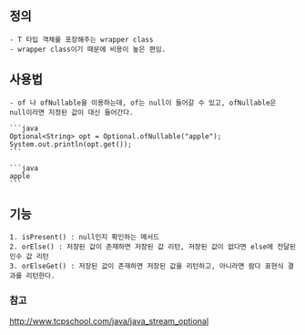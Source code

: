 ## 정의
    - T 타입 객체를 포장해주는 wrapper class
    - wrapper class이기 때문에 비용이 높은 편임.
## 사용법
    - of 나 ofNullable을 이용하는데, of는 null이 들어갈 수 있고, ofNullable은 null이라면 지정된 값이 대신 들어간다.
    
    ```java
    Optional<String> opt = Optional.ofNullable("apple");
    System.out.println(opt.get());
    ```
    
    ```java
    apple
    ```
    
## 기능
    1. isPresent() : null인지 확인하는 메서드
    2. orElse() : 저장된 값이 존재하면 저장된 값 리턴, 저장된 값이 없다면 else에 전달된 인수 값 리턴
    3. orElseGet() : 저장된 값이 존재하면 저장된 값을 리턴하고, 아니라면 람다 표현식 결과를 리턴한다.
    
### 참고

http://www.tcpschool.com/java/java_stream_optional
